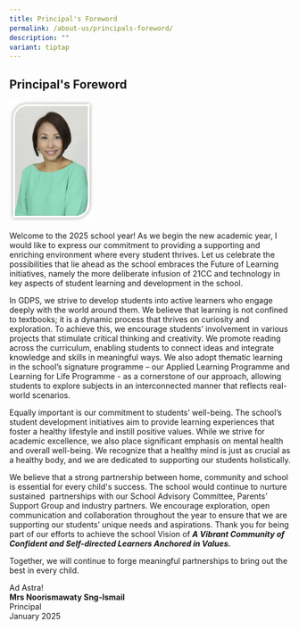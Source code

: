 ```yaml
---
title: Principal's Foreword
permalink: /about-us/principals-foreword/
description: ""
variant: tiptap
---
```

<h2><strong>Principal's Foreword</strong></h2>
<p></p>
<div class="isomer-image-wrapper">
<img style="width: 30%;" height="auto" width="100%" alt="" src="/images/About Us/Principal.jpg">
</div>
<p>Welcome to the 2025 school year!&nbsp;As we begin the new academic year,
I would like to express our commitment to providing a supporting and enriching
environment where every student thrives. Let us celebrate the possibilities
that lie ahead as the school embraces the Future of Learning initiatives,
namely the more deliberate infusion of 21CC and technology in key aspects
of student learning and development in the school.</p>
<p>In GDPS, we strive to develop students into active learners who engage
deeply with the world around them. We believe that learning is not confined
to textbooks; it is a dynamic process that thrives on curiosity and exploration.
To achieve this, we encourage students’ involvement in various projects
that stimulate critical thinking and creativity. We promote reading across
the curriculum, enabling students to connect ideas and integrate knowledge
and skills in meaningful ways. We also adopt thematic learning in the school’s
signature programme – our Applied Learning Programme and Learning for Life
Programme - as a cornerstone of our approach, allowing students to explore
subjects in an interconnected manner that reflects real-world scenarios.</p>
<p>Equally important is our commitment to students’ well-being. The school’s
student development initiatives aim to provide learning experiences that
foster a healthy lifestyle and instill positive values. While we strive
for academic excellence, we also place significant emphasis on mental health
and overall well-being. We recognize that a healthy mind is just as crucial
as a healthy body, and we are dedicated to supporting our students holistically.</p>
<p>We believe that a strong partnership between home, community and school
is essential for every child's success. The school would continue to nurture
sustained &nbsp;partnerships with our School Advisory Committee, Parents’
Support Group and industry partners. We encourage exploration, open communication
and collaboration throughout the year to ensure that we are supporting
our students’ unique needs and aspirations. Thank you for being part of
our efforts to achieve the school Vision of <strong><em>A Vibrant Community of Confident and Self-directed Learners Anchored in Values.</em></strong>
</p>
<p>Together, we will continue to forge meaningful partnerships to bring out
the best in every child.</p>
<p>Ad Astra!
<br><strong>Mrs Noorismawaty Sng-Ismail</strong>
<br>Principal
<br>January 2025</p>